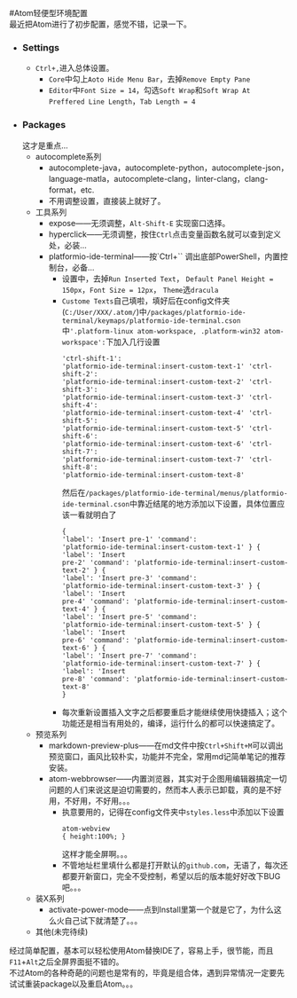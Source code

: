 #Atom轻便型环境配置  
最近把Atom进行了初步配置，感觉不错，记录一下。
	
* ### Settings
	* `Ctrl+,`进入总体设置。
		* `Core`中勾上`Aoto Hide Menu Bar`，去掉`Remove Empty Pane`
		* `Editor`中`Font Size = 14`，勾选`Soft Wrap`和`Soft Wrap At Preffered Line Length`，`Tab Length = 4`
* ### Packages 
	这才是重点...  
	* autocomplete系列
		* autocomplete-java，autocomplete-python，autocomplete-json，language-matla，autocomplete-clang，linter-clang，clang-format，etc.
		* 不用调整设置，直接装上就好了。
	* 工具系列
		* expose——无须调整，`Alt-Shift-E` 实现窗口选择。
		* hyperclick——无须调整，按住`Ctrl`点击变量函数名就可以查到定义处，必装...
		* platformio-ide-terminal——按`Ctrl+`` 调出底部PowerShell，内置控制台，必备...
			*   设置中，去掉`Run Inserted Text`， `Default Panel Height = 150px`，`Font Size = 12px`， `Theme`选`dracula`
			*   `Custome Texts`自己填啦，填好后在config文件夹(`C:/User/XXX/.atom/`)中`/packages/platformio-ide-terminal/keymaps/platformio-ide-terminal.cson`中`'.platform-linux atom-workspace, .platform-win32 atom-workspace':`下加入几行设置<pre><code>'ctrl-shift-1': 'platformio-ide-terminal:insert-custom-text-1'
  'ctrl-shift-2': 'platformio-ide-terminal:insert-custom-text-2'
  'ctrl-shift-3': 'platformio-ide-terminal:insert-custom-text-3'
  'ctrl-shift-4': 'platformio-ide-terminal:insert-custom-text-4'
  'ctrl-shift-5': 'platformio-ide-terminal:insert-custom-text-5'
  'ctrl-shift-6': 'platformio-ide-terminal:insert-custom-text-6'
  'ctrl-shift-7': 'platformio-ide-terminal:insert-custom-text-7'
  'ctrl-shift-8': 'platformio-ide-terminal:insert-custom-text-8'</code></pre>然后在`/packages/platformio-ide-terminal/menus/platformio-ide-terminal.cson`中靠近结尾的地方添加以下设置，具体位置应该一看就明白了<pre><code>{
          'label': 'Insert pre-1'
          'command': 'platformio-ide-terminal:insert-custom-text-1'
        }
        {
          'label': 'Insert pre-2'
          'command': 'platformio-ide-terminal:insert-custom-text-2'
        }
        {
          'label': 'Insert pre-3'
          'command': 'platformio-ide-terminal:insert-custom-text-3'
        }
        {
          'label': 'Insert pre-4'
          'command': 'platformio-ide-terminal:insert-custom-text-4'
        }
        {
          'label': 'Insert pre-5'
          'command': 'platformio-ide-terminal:insert-custom-text-5'
        }
        {
          'label': 'Insert pre-6'
          'command': 'platformio-ide-terminal:insert-custom-text-6'
        }
        {
          'label': 'Insert pre-7'
          'command': 'platformio-ide-terminal:insert-custom-text-7'
        }
        {
          'label': 'Insert pre-8'
          'command': 'platformio-ide-terminal:insert-custom-text-8'
        }</code></pre>
			* 每次重新设置插入文字之后都要重启才能继续使用快捷插入；这个功能还是相当有用处的，编译，运行什么的都可以快速搞定了。
	* 预览系列
		* markdown-preview-plus——在md文件中按`Ctrl+Shift+M`可以调出预览窗口，画风比较朴实，功能并不完全，常用md记简单笔记的推荐安装。
		* atom-webbrowser——内置浏览器，其实对于企图用编辑器搞定一切问题的人们来说这是迫切需要的，然而本人表示已卸载，真的是不好用，不好用，不好用。。。
			* 执意要用的，记得在config文件夹中`styles.less`中添加以下设置<pre><code>atom-webview { height:100%; }</code></pre>这样才能全屏啊。。。
			* 不管地址栏里填什么都是打开默认的`github.com`，无语了，每次还都要开新窗口，完全不受控制，希望以后的版本能好好改下BUG吧。。。
	* 装X系列
		* activate-power-mode——点到Install里第一个就是它了，为什么这么火自己试下就清楚了。。。
	* 其他(未完待续)

经过简单配置，基本可以轻松使用Atom替换IDE了，容易上手，很节能，而且`F11`+`Alt`之后全屏界面挺不错的。  
不过Atom的各种奇葩的问题也是常有的，毕竟是组合体，遇到异常情况一定要先试试重装package以及重启Atom。。。